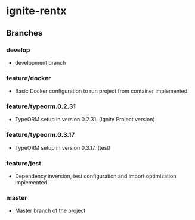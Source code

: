 # ignite-rentx

## Branches

### develop

- development branch

### feature/docker

- Basic Docker configuration to run project from container implemented.

### feature/typeorm.0.2.31

- TypeORM setup in version 0.2.31. (Ignite Project version)

### feature/typeorm.0.3.17

- TypeORM setup in version 0.3.17. (test)

### feature/jest

- Dependency inversion, test configuration and import optimization implemented.

### master

- Master branch of the project

